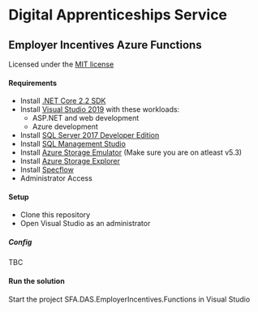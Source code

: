 # Digital Apprenticeships Service

## Employer Incentives Azure Functions

Licensed under the [MIT license](https://github.com/SkillsFundingAgency/das-employer-incentives-functions/blob/master/LICENSE)

#### Requirements

- Install [.NET Core 2.2 SDK](https://www.microsoft.com/net/download)
- Install [Visual Studio 2019](https://www.visualstudio.com/downloads/) with these workloads:
    - ASP.NET and web development
    - Azure development
- Install [SQL Server 2017 Developer Edition](https://go.microsoft.com/fwlink/?linkid=853016)
- Install [SQL Management Studio](https://docs.microsoft.com/en-us/sql/ssms/download-sql-server-management-studio-ssms)
- Install [Azure Storage Emulator](https://go.microsoft.com/fwlink/?linkid=717179&clcid=0x409) (Make sure you are on atleast v5.3)
- Install [Azure Storage Explorer](http://storageexplorer.com/) 
- Install [Specflow](http://specflow.org/documentation/Installation/)
- Administrator Access

#### Setup

- Clone this repository
- Open Visual Studio as an administrator


##### Config
TBC


#### Run the solution
Start the project SFA.DAS.EmployerIncentives.Functions in Visual Studio


